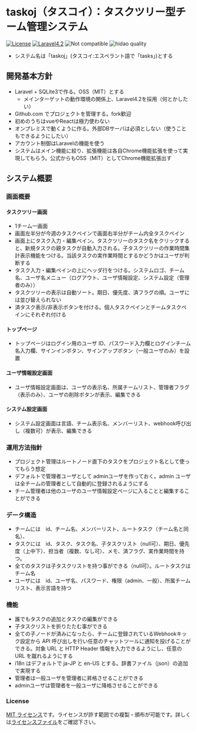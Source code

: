 # taskoj（タスコイ）：タスクツリー型チーム管理システム

[![License](https://poser.pugx.org/laravel/framework/license.svg)](https://packagist.org/packages/laravel/framework)
[![Laravel4.2](https://img.shields.io/badge/Framework-Laravel4.2-blue.svg)](http://laravel.jp/)
![Not compatible](https://img.shields.io/badge/IE-Not_compatible-red.svg)
![hidao quality](https://img.shields.io/badge/hidao-quality-orange.svg)

- システム名は「taskoj」(タスコイ:エスペラント語で「tasks」)とする

## 開発基本方針
- Laravel + SQLite3で作る。OSS（MIT）とする
    - メインターゲットの動作環境の関係上、Laravel4.2を採用（何とかしたい）
- Github.com でプロジェクトを管理する。fork歓迎
- 初めのうちはvueやReactは極力使わない
- オンプレミスで動くように作る。外部DBサーバは必須としない（使うこともできるようにしたい）
- アカウント制御はLaravelの機能を使う
- システムはメイン機能に絞り、拡張機能は各自Chrome機能拡張を使って実現してもらう。公式からもOSS（MIT）としてChrome機能拡張出す

## システム概要
### 画面概要
#### タスクツリー画面
- 1チーム一画面
- 画面左半分が今週のタスクペインで画面右半分がチーム内全タスクペイン
- 画面上にタスク入力・編集ペイン。タスクツリーのタスク名をクリックすると、新規タスクの親タスクが自動入力される。子タスクツリーの作業時間集計表示機能をつける。当該タスクの実作業時間とするかどうかはユーザが判断する
- タスク入力・編集ペインの上にヘッダ行をつける。システムロゴ、チーム名、ユーザ名メニュー（ログアウト、ユーザ情報設定、システム設定（管理者のみ））
- タスクツリーの表示は自動ソート。期日、優先度、済フラグの順。ユーザには並び替えられない
- 済タスク表示/非表示ボタンを付ける。個人タスクペインとチームタスクペインにそれぞれ付ける

#### トップページ
- トップページはログイン用のユーザ ID、パスワード入力欄とログインチーム名入力欄、サインインボタン、サインアップボタン（一般ユーザのみ）を設置

#### ユーザ情報設定画面
- ユーザ情報設定画面は、ユーザの表示名、所属チームリスト、管理者フラグ（表示のみ）、ユーザの削除ボタンが表示、編集できる

#### システム設定画面
- システム設定画面は言語、チーム表示名、メンバーリスト、webhook呼び出し（複数可）が表示、編集できる

### 運用方法指針
- プロジェクト管理はルートノード直下のタスクをプロジェクト名として使ってもらう想定
- デフォルトで管理者ユーザとして adminユーザを作っておく。admin ユーザは全チームの管理者として自動的に登録されるようにする
- チーム管理者は他のユーザのユーザ情報設定ページに入ることと編集することができる

### データ構造
- チームには　id、チーム名、メンバーリスト、ルートタスク（チーム名と同名）、
- タスクには　id、タスク、タスク名、子タスクリスト（null可）、期日、優先度（上中下）、担当者（複数、なし可）、メモ、済フラグ、実作業時間を持つ。
- 全てのタスクは子タスクリストを持つ事ができる（null可）。ルートタスクはチーム名
- ユーザには　id、ユーザ名、パスワード、権限（admin、一般）、所属チームリスト、表示言語を持つ

### 機能
- 誰でもタスクの追加とタスクの編集ができる
- 子タスクリストを折りたたむ事ができる
- 全ての子ノードが済みになったら、チームに登録されているWebhookキック設定から API 呼び出しを行い任意のチャットツールに通知を投げることができる。対象 URL と HTTP Header 情報を入力できるようにし、任意の URL を蹴れるようにする
- i18n はデフォルトで ja-JP と en-US とする。辞書ファイル（json）の追加で実現する
- 管理者は一般ユーザを管理者に昇格させることができる
- adminユーザは管理者を一般ユーザに降格させることができる

### License

[MIT ライセンス](http://opensource.org/licenses/MIT)です。ライセンスが許す範囲での複製・頒布が可能です。詳しくは[ライセンスファイル](http://opensource.org/licenses/MIT)をご確認下さい。
